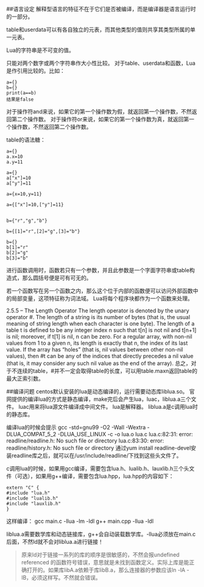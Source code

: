 ##语言设定
解释型语言的特征不在于它们是否被编译，而是编译器是语言运行时的一部分。

table和userdata可以有各自独立的元表，而其他类型的值则共享其类型所属的单一元表。

Lua的字符串是不可变的值。

只能对两个数字或两个字符串作大小性比较。
对于table、userdata和函数，Lua是作引用比较的。比如：

	a={}
	b={}
	print(a==b)
	结果是false

对于操作符and来说，如果它的第一个操作数为假，就返回第一个操作数，不然返回第二个操作数。
对于操作符or来说，如果它的第一个操作数为真，就返回第一个操作数，不然返回第二个操作数。

table的语法糖：
```
a={}
a.x=10
a.y=11

a={}
a["x"]=10
a["y"]=11

a={x=10,y=11}

a={["x"]=10,["y"]=11}


b={"r","g","b"}

b={[1]="r",[2]="g",[3]="b"}

b={}
b[1]="r"
b[2]="g"
b[3]="b"
```

进行函数调用时，函数若只有一个参数，并且此参数是一个字面字符串或table构造式，那么圆括号便是可有可无的。

若一个函数写在另一个函数之内，那么这个位于内部的函数便可以访问外部函数中的局部变量，这项特征称为词法域。
Lua将每个程序块都作为一个函数来处理。

2.5.5 – The Length Operator
The length operator is denoted by the unary operator #. The length of a string is its number of bytes (that is, the usual meaning of string length when each character is one byte).
The length of a table t is defined to be any integer index n such that t[n] is not nil and t[n+1] is nil; moreover, if t[1] is nil, n can be zero. For a regular array, with non-nil values from 1 to a given n, its length is exactly that n, the index of its last value. If the array has “holes” (that is, nil values between other non-nil values), then #t can be any of the indices that directly precedes a nil value (that is, it may consider any such nil value as the end of the array).
总之，对于不连续的table，#并不一定会取得table的长度，可以用table.maxn返回table的最大正索引数。

##编译问题
centos默认安装的lua是动态编译的，运行需要动态库liblua.so。
官网提供的编译lua的方式是静态编译，make完后会产生lua，luac，liblua.a三个文件。
luac用来将lua源文件编译成中间文件。
lua是解释器。
liblua.a是c调用lua时的静态库。

编译lua的时候会提示
gcc -std=gnu99 -O2 -Wall -Wextra -DLUA_COMPAT_5_2 -DLUA_USE_LINUX    -c -o lua.o lua.c
lua.c:82:31: error: readline/readline.h: No such file or directory
lua.c:83:30: error: readline/history.h: No such file or directory
通过yum install readline-devel安装readline库之后，就可以在/usr/include/readline/下找到这些头文件了。

c调用lua的时候，如果用gcc编译，需要包含lua.h、lualib.h、lauxlib.h三个头文件（可选），如果用g++编译，需要包含lua.hpp，lua.hpp的内容如下：
```
extern "C" {
#include "lua.h"
#include "lualib.h"
#include "lauxlib.h"
}
```
这样编译：
gcc main.c -llua -lm -ldl 
g++  main.cpp -llua -ldl

liblua.a需要数学库和动态链接库，g++会自动装载数学库。-llua必须放在main.c后面，不然ld就不会对liblua.a进行链接！

> 原来ld对于链接一系列的库的顺序是很敏感的，不然会报undefined referenced 的函数符号错误，意思就是未找到函数定义。实际上库是能正确打开的。如果库libA.a依赖于库libB.a，那么连接器的参数应该ln -lA -lB，必须这样写。不然就会错误。